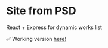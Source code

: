 # Site from PSD

React + Express for dynamic works list

:white_check_mark: Working version [here!](https://sheliss.github.io/design-studio-site/)